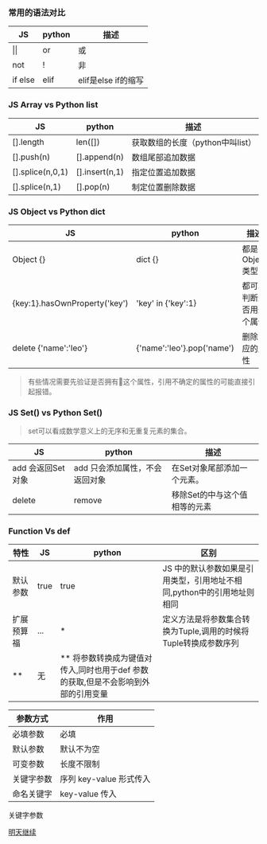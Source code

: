 ### 常用的语法对比

JS          | python        | 描述
--          | --            | -- 
\|\|        | or            | 或
not         | !             | 非
if else     | elif          | elif是else if的缩写





### JS Array vs Python list

JS                      | python            | 描述
--                      | --                | -- 
[].length               | len([])           | 获取数组的长度（python中叫list）
[].push(n)              | [].append(n)      | 数组尾部追加数据
[].splice(n,0,1)        | [].insert(n,1)    | 指定位置追加数据
[].splice(n,1)          | [].pop(n)         | 制定位置删除数据

### JS Object vs Python dict

JS                              | python                      |  描述  
--                              | --                          | --
Object {}                       | dict {}                     |  都是 Object 类型
{key:1}.hasOwnProperty('key')   | 'key' in {'key':1}          |  都可以判断是否用这个属性
delete {'name':'leo'}           | {'name':'leo'}.pop('name')  |  删除对应的属性

> 有些情况需要先验证是否拥有这个属性，引用不确定的属性的可能直接引起报错。

### JS Set() vs Python Set()

> set可以看成数学意义上的无序和无重复元素的集合。

JS                          | python                       | 描述  
--                          |--                            | --
add 会返回Set对象             | add 只会添加属性，不会返回对象   |在Set对象尾部添加一个元素。
delete                      | remove                       |移除Set的中与这个值相等的元素

### Function Vs def

特性 | JS | python | 区别
--  |--|-- | --
默认参数 | true | true | JS 中的默认参数如果是引用类型，引用地址不相同,python中的引用地址则相同
扩展预算福 | ...| * | 定义方法是将参数集合转换为Tuple,调用的时候将Tuple转换成参数序列  
**  | 无   | ** 将参数转换成为键值对传入,同时也用于def 参数的获取,但是不会影响到外部的引用变量

参数方式 | 作用 
--|--
必填参数| 必填
默认参数| 默认不为空
可变参数| 长度不限制
关键字参数| 序列 key-value 形式传入
命名关键字| key-value 传入




关键字参数

[明天继续](https://www.liaoxuefeng.com/wiki/0014316089557264a6b348958f449949df42a6d3a2e542c000/001431865288798deef438d865e4c2985acff7e9fad15e3000)